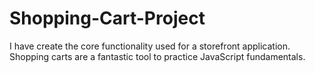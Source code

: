 # Shopping-Cart-Project

I have create the core functionality used for a storefront application. 
Shopping carts are a fantastic tool to practice JavaScript fundamentals.
